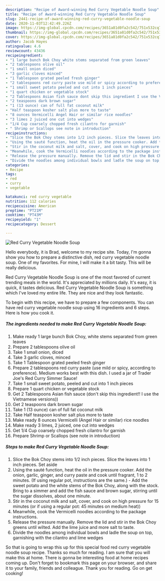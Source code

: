 ```yaml
---
description: "Recipe of Award-winning Red Curry Vegetable Noodle Soup"
title: "Recipe of Award-winning Red Curry Vegetable Noodle Soup"
slug: 2441-recipe-of-award-winning-red-curry-vegetable-noodle-soup
date: 2020-11-03T12:42:49.226Z
image: https://img-global.cpcdn.com/recipes/3651a81d0fa2c542/751x532cq70/red-curry-vegetable-noodle-soup-recipe-main-photo.jpg
thumbnail: https://img-global.cpcdn.com/recipes/3651a81d0fa2c542/751x532cq70/red-curry-vegetable-noodle-soup-recipe-main-photo.jpg
cover: https://img-global.cpcdn.com/recipes/3651a81d0fa2c542/751x532cq70/red-curry-vegetable-noodle-soup-recipe-main-photo.jpg
author: Jacob Hayes
ratingvalue: 4.6
reviewcount: 43436
recipeingredient:
- "1 large bunch Bok Choy white stems separated from green leaves"
- "2 tablespoons olive oil"
- "1 small onion diced"
- "3 garlic cloves minced"
- "1 Tablespoon grated peeled fresh ginger"
- "2 tablespoons red curry paste use mild or spicy according to preference Medium works best with this dish I used a jar of Trader Joes Red Curry Simmer Sauce"
- "1 small sweet potato peeled and cut into 1 inch pieces"
- "1 quart chicken or vegetable stock"
- "2 Tablespoons Asian fish sauce dont skip this ingredient I use the Vietnamese versions"
- "2 teaspoons dark brown sugar"
- "1 (13 ounce) can of full fat coconut milk"
- "Half teaspoon kosher salt plus more to taste"
- "8 ounces Vermicelli Angel Hair or similar rice noodles"
- "3 limes 2 juiced one cut into wedges"
- "1/4 Cup coarsely chopped fresh cilantro for garnish"
- " Shrimp or Scallops see note in introduction"
recipeinstructions:
- "Slice the Bok Choy stems into 1/2 inch pieces. Slice the leaves into 1 inch pieces. Set aside"
- "Using the sauté function, heat the oil in the pressure cooker. Add the onion, garlic, ginger, and curry paste and cook until fragrant, 1 to 2 minutes. (If using regular pot, instructions are the same.) Add the sweet potato and the white stems of the Bok Choy, along with the stock. Bring to a simmer and add the fish sauce and brown sugar, stirring until the sugar dissolves, about one minute."
- "Stir in the coconut milk and salt, cover, and cook on high pressure for 15 minutes (or if using a regular pot: 45 minutes on medium heat))"
- "Meanwhile, cook the Vermicelli noodles according to the package instructions."
- "Release the pressure manually. Remove the lid and stir in the Bok Choy greens until wilted. Add the lime juice and more salt to taste."
- "Divide the noodles among individual bowls and ladle the soup on top, garnishing with the cilantro and lime wedges"
categories:
- Recipe
tags:
- red
- curry
- vegetable

katakunci: red curry vegetable 
nutrition: 112 calories
recipecuisine: American
preptime: "PT21M"
cooktime: "PT43M"
recipeyield: "1"
recipecategory: Dessert

---
```



![Red Curry Vegetable Noodle Soup](https://img-global.cpcdn.com/recipes/3651a81d0fa2c542/751x532cq70/red-curry-vegetable-noodle-soup-recipe-main-photo.jpg)

Hello everybody, it is Brad, welcome to my recipe site. Today, I'm gonna show you how to prepare a distinctive dish, red curry vegetable noodle soup. One of my favorites. For mine, I will make it a bit tasty. This will be really delicious.

Red Curry Vegetable Noodle Soup is one of the most favored of current trending meals in the world. It's appreciated by millions daily. It's easy, it is quick, it tastes delicious. Red Curry Vegetable Noodle Soup is something which I've loved my entire life. They are nice and they look fantastic.




To begin with this recipe, we have to prepare a few components. You can have red curry vegetable noodle soup using 16 ingredients and 6 steps. Here is how you cook it.

<!--inarticleads1-->

##### The ingredients needed to make Red Curry Vegetable Noodle Soup:

1. Make ready 1 large bunch Bok Choy, white stems separated from green leaves
1. Prepare 2 tablespoons olive oil
1. Take 1 small onion, diced
1. Take 3 garlic cloves, minced
1. Take 1 Tablespoon grated peeled fresh ginger
1. Prepare 2 tablespoons red curry paste (use mild or spicy, according to preference). Medium works best with this dish. I used a jar of Trader Joe&#39;s Red Curry Simmer Sauce!
1. Take 1 small sweet potato, peeled and cut into 1 inch pieces
1. Prepare 1 quart chicken or vegetable stock
1. Get 2 Tablespoons Asian fish sauce (don&#39;t skip this ingredient!! I use the Vietnamese versions))
1. Get 2 teaspoons dark brown sugar
1. Take 1 (13 ounce) can of full fat coconut milk
1. Take Half teaspoon kosher salt plus more to taste
1. Make ready 8 ounces Vermicelli (Angel Hair or similar) rice noodles
1. Make ready 3 limes, 2 juiced, one cut into wedges
1. Get 1/4 Cup coarsely chopped fresh cilantro for garnish
1. Prepare  Shrimp or Scallops (see note in introduction)




<!--inarticleads2-->

##### Steps to make Red Curry Vegetable Noodle Soup:

1. Slice the Bok Choy stems into 1/2 inch pieces. Slice the leaves into 1 inch pieces. Set aside
1. Using the sauté function, heat the oil in the pressure cooker. Add the onion, garlic, ginger, and curry paste and cook until fragrant, 1 to 2 minutes. (If using regular pot, instructions are the same.) - Add the sweet potato and the white stems of the Bok Choy, along with the stock. Bring to a simmer and add the fish sauce and brown sugar, stirring until the sugar dissolves, about one minute.
1. Stir in the coconut milk and salt, cover, and cook on high pressure for 15 minutes (or if using a regular pot: 45 minutes on medium heat))
1. Meanwhile, cook the Vermicelli noodles according to the package instructions.
1. Release the pressure manually. Remove the lid and stir in the Bok Choy greens until wilted. Add the lime juice and more salt to taste.
1. Divide the noodles among individual bowls and ladle the soup on top, garnishing with the cilantro and lime wedges




So that is going to wrap this up for this special food red curry vegetable noodle soup recipe. Thanks so much for reading. I am sure that you will make this at home. There is gonna be interesting food at home recipes coming up. Don't forget to bookmark this page on your browser, and share it to your family, friends and colleague. Thank you for reading. Go on get cooking!
